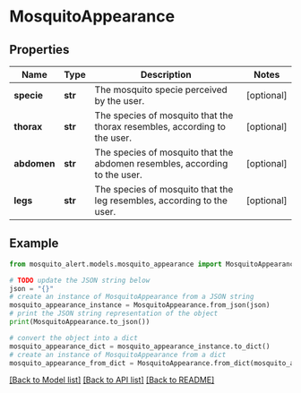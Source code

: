 # MosquitoAppearance


## Properties

Name | Type | Description | Notes
------------ | ------------- | ------------- | -------------
**specie** | **str** | The mosquito specie perceived by the user. | [optional] 
**thorax** | **str** | The species of mosquito that the thorax resembles, according to the user. | [optional] 
**abdomen** | **str** | The species of mosquito that the abdomen resembles, according to the user. | [optional] 
**legs** | **str** | The species of mosquito that the leg resembles, according to the user. | [optional] 

## Example

```python
from mosquito_alert.models.mosquito_appearance import MosquitoAppearance

# TODO update the JSON string below
json = "{}"
# create an instance of MosquitoAppearance from a JSON string
mosquito_appearance_instance = MosquitoAppearance.from_json(json)
# print the JSON string representation of the object
print(MosquitoAppearance.to_json())

# convert the object into a dict
mosquito_appearance_dict = mosquito_appearance_instance.to_dict()
# create an instance of MosquitoAppearance from a dict
mosquito_appearance_from_dict = MosquitoAppearance.from_dict(mosquito_appearance_dict)
```
[[Back to Model list]](../README.md#documentation-for-models) [[Back to API list]](../README.md#documentation-for-api-endpoints) [[Back to README]](../README.md)


